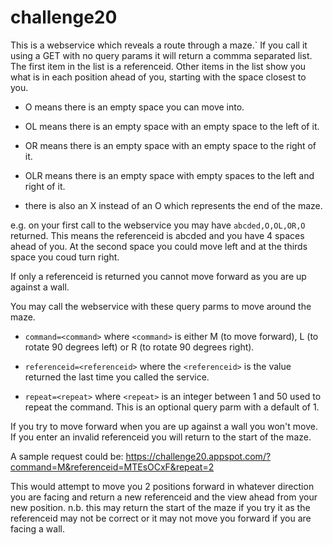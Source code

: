 # challenge20

This is a webservice which reveals a route through a maze.`
If you call it using a GET with no query params it will return a commma separated list. The first item in the list is a referenceid. Other items in the list show you what is in each position ahead of you, starting with the space closest to you.

+ O means there is an empty space you can move into.

+ OL means there is an empty space with an empty space to the left of it.

+ OR means there is an empty space with an empty space to the right of it.

+ OLR means there is an empty space with empty spaces to the left and right of it.

+ there is also an X instead of an O which represents the end of the maze.

e.g. on your first call to the webservice you may have `abcded,O,OL,OR,O` returned. This means the referenceid is abcded and you have 4 spaces ahead of you. At the second space you could move left and at the thirds space you coud turn right.

If only a referenceid is returned you cannot move forward as you are up against a wall.

You may call the webservice with these query parms to move around the maze.

+ `command=<command>` where `<command>` is either M (to move forward), L (to rotate 90 degrees left) or R (to rotate 90 degrees right).

+ `referenceid=<referenceid>` where the `<referenceid>` is the value returned the last time you called the service.

+ `repeat=<repeat>` where `<repeat>` is an integer between 1 and 50 used to repeat the command. This is an optional query parm with a default of 1.

If you try to move forward when you are up against a wall you won't move. If you enter an invalid referenceid you will return to the start of the maze.  

A sample request could be: https://challenge20.appspot.com/?command=M&referenceid=MTEsOCxF&repeat=2

This would attempt to move you 2 positions forward in whatever direction you are facing and return a new referenceid and the view ahead from your new position. n.b. this may return the start of the maze if you try it as the referenceid may not be correct or it may not move you forward if you are facing a wall.

